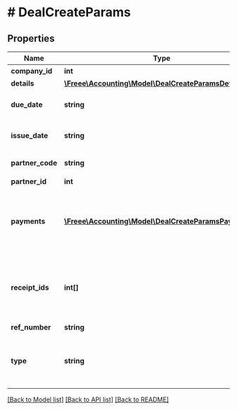 # # DealCreateParams

## Properties

Name | Type | Description | Notes
------------ | ------------- | ------------- | -------------
**company_id** | **int** | 事業所ID |
**details** | [**\Freee\Accounting\Model\DealCreateParamsDetails[]**](DealCreateParamsDetails.md) |  |
**due_date** | **string** | 支払期日(yyyy-mm-dd) | [optional]
**issue_date** | **string** | 発生日 (yyyy-mm-dd) |
**partner_code** | **string** | 取引先コード | [optional]
**partner_id** | **int** | 取引先ID | [optional]
**payments** | [**\Freee\Accounting\Model\DealCreateParamsPayments[]**](DealCreateParamsPayments.md) | 支払行一覧（配列）：未指定の場合、未決済の取引を作成します。 | [optional]
**receipt_ids** | **int[]** | 証憑ファイルID（ファイルボックスのファイルID）（配列） | [optional]
**ref_number** | **string** | 管理番号 | [optional]
**type** | **string** | 収支区分 (収入: income, 支出: expense) |

[[Back to Model list]](../../README.md#models) [[Back to API list]](../../README.md#endpoints) [[Back to README]](../../README.md)
